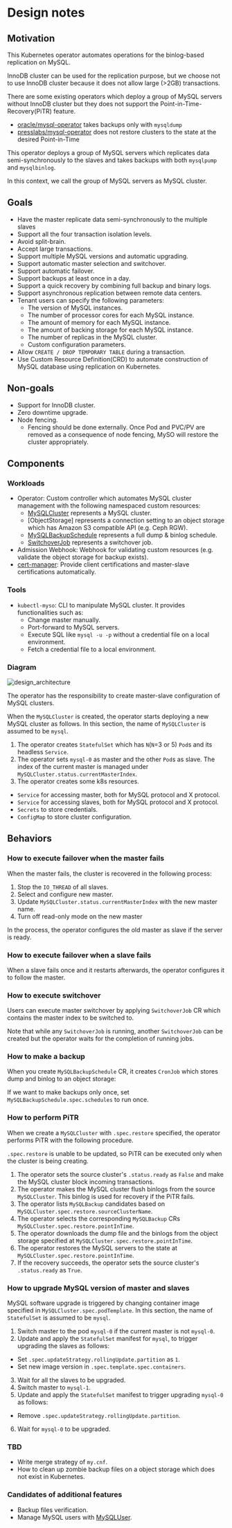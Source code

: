 Design notes
============

Motivation
----------

This Kubernetes operator automates operations for the binlog-based replication on MySQL.

InnoDB cluster can be used for the replication purpose, but we choose not to use InnoDB cluster because it does not allow large (>2GB) transactions.

There are some existing operators which deploy a group of MySQL servers without InnoDB cluster but they does not support the Point-in-Time-Recovery(PiTR) feature.

- [oracle/mysql-operator](https://github.com/oracle/mysql-operator) takes backups only with `mysqldump`
- [presslabs/mysql-operator](https://github.com/presslabs/mysql-operator) does not restore clusters to the state at the desired Point-in-Time

This operator deploys a group of MySQL servers which replicates data semi-synchronously to the slaves and takes backups with both `mysqlpump` and `mysqlbinlog`.

In this context, we call the group of MySQL servers as MySQL cluster.

Goals
-----

- Have the master replicate data semi-synchronously to the multiple slaves
- Support all the four transaction isolation levels.
- Avoid split-brain.
- Accept large transactions.
- Support multiple MySQL versions and automatic upgrading.
- Support automatic master selection and switchover.
- Support automatic failover.
- Support backups at least once in a day.
- Support a quick recovery by combining full backup and binary logs.
- Support asynchronous replication between remote data centers.
- Tenant users can specify the following parameters:
  - The version of MySQL instances.
  - The number of processor cores for each MySQL instance.
  - The amount of memory for each MySQL instance.
  - The amount of backing storage for each MySQL instance.
  - The number of replicas in the MySQL cluster.
  - Custom configuration parameters.
- Allow `CREATE / DROP TEMPORARY TABLE` during a transaction.
- Use Custom Resource Definition(CRD) to automate construction of MySQL database using replication on Kubernetes.

Non-goals
---------

- Support for InnoDB cluster.
- Zero downtime upgrade.
- Node fencing.
  - Fencing should be done externally.  Once Pod and PVC/PV are removed as a consequence of node fencing, MySO will restore the cluster appropriately.

Components
----------

### Workloads

- Operator: Custom controller which automates MySQL cluster management with the following namespaced custom resources:
  - [MySQLCluster](crd_mysql_cluster.md) represents a MySQL cluster.
  - [ObjectStorage] represents a connection setting to an object storage which has Amazon S3 compatible API (e.g. Ceph RGW).
  - [MySQLBackupSchedule](crd_mysql_backup_schedule.md) represents a full dump & binlog schedule.
  - [SwitchoverJob](crd_mysql_switch_over_job.md) represents a switchover job.
- Admission Webhook: Webhook for validating custom resources (e.g. validate the object storage for backup exists).
- [cert-manager](https://cert-manager.io/): Provide client certifications and master-slave certifications automatically.

### Tools

- `kubectl-myso`: CLI to manipulate MySQL cluster. It provides functionalities such as:
  - Change master manually.
  - Port-forward to MySQL servers.
  - Execute SQL like `mysql -u -p` without a credential file on a local environment.
  - Fetch a credential file to a local environment.

### Diagram

![design_architecture](http://www.plantuml.com/plantuml/png/ZLEnRjim4Dtv5GTdIGS3jRmLHH54cOoaSKi4GM5xeAIBhPeYLP9AQmJvzrAaB96nXMGHmFSUxzqz7Q-qOSeq5ISiDrB1WqP5LXJLSvdZMZnPg6BQeDe0qr1fJxnHQCwUKJk5FYg8a0N2T_lvtEAJHwdsg2RmGW1gbk_P5k5cwQWRhBayL2YCfm5MrK7BZIFl3lH-0XU_a7FvrvAlv3MeFJjgVjp2dUlpqXjzYfqezKfgcC6dXbEClFxmOkRj_67SC0aCQJlsRCmmUSSm-PZX_ArXCcOuVyTmFcuub4aNJfGgAHOowojabcxg3GmLib9mkLqBTwYRgZuPeM26PKmZhAYHoXRt_ckn5hRNN5OrCsN6SItkiz-O6-XahS0MkostEtFD6uINFf1K2gCaNt8cqFVf0N28xxQtdR2wRBSHLLpDJ-GIJNdJx_OaH2xJdpRVYsKfzbv-xGAW-GwBXdUJnDZ9bU1FU7q0HC8kx4sS_23mlNetBmg0oDO7txvXc4w_zSyLle3L3xWUmSC4B9SgP0O7Efvt4BIFzTpzHsRotS36rq_v89upjRjS1YQKVvrEsoT-1alEO7FI5NFdT47yTbkNumfQbuUQIrQGFaB7qfbbbah-En0T4yaOCPXDLRk35Wp-7hb2KJGL_my0)

The operator has the responsibility to create master-slave configuration of MySQL clusters.

When the `MySQLCluster` is created, the operator starts deploying a new MySQL cluster as follows.
In this section, the name of `MySQLCluster` is assumed to be `mysql`.

1. The operator creates `StatefulSet` which has `N`(`N`=3 or 5) `Pod`s and its headless `Service`.
1. The operator sets `mysql-0` as master and the other `Pod`s as slave.
   The index of the current master is managed under `MySQLCluster.status.currentMasterIndex`.
1. The operator creates some k8s resources.
  - `Service` for accessing master, both for MySQL protocol and X protocol.
  - `Service` for accessing slaves, both for MySQL protocol and X protocol.
  - `Secrets` to store credentials.
  - `ConfigMap` to store cluster configuration.

Behaviors
---------

### How to execute failover when the master fails

When the master fails, the cluster is recovered in the following process:

1. Stop the `IO_THREAD` of all slaves.
2. Select and configure new master.
3. Update `MySQLCluster.status.currentMasterIndex` with the new master name.
4. Turn off read-only mode on the new master

In the process, the operator configures the old master as slave if the server is ready.

### How to execute failover when a slave fails

When a slave fails once and it restarts afterwards, the operator configures it to follow the master.

### How to execute switchover

Users can execute master switchover by applying `SwitchoverJob` CR which contains the master index to be switched to.

Note that while any `SwitchoverJob` is running, another `SwitchoverJob` can be created but the operator waits for the completion of running jobs.

### How to make a backup

When you create `MySQLBackupSchedule` CR, it creates `CronJob` which stores dump and binlog to an object storage:

If we want to make backups only once, set `MySQLBackupSchedule.spec.schedules` to run once.

### How to perform PiTR

When we create a `MySQLCluster` with `.spec.restore` specified, the operator performs PiTR with the following procedure.

`.spec.restore` is unable to be updated, so PiTR can be executed only when the cluster is being creating.

1. The operator sets the source cluster's `.status.ready` as `False` and make the MySQL cluster block incoming transactions.
2. The operator makes the MySQL cluster flush binlogs from the source `MySQLCluster`. This binlog is used for recovery if the PiTR fails.
3. The operator lists `MySQLBackup` candidates based on `MySQLCluster.spec.restore.sourceClusterName`.
4. The operator selects the corresponding `MySQLBackup` CRs  `MySQLCluster.spec.restore.pointInTime`.
5. The operator downloads the dump file and the binlogs from the object storage specified at `MySQLCluster.spec.restore.pointInTime`.
6. The operator restores the MySQL servers to the state at `MySQLCluster.spec.restore.pointInTime`.
7. If the recovery succeeds, the operator sets the source cluster's `.status.ready` as `True`.

### How to upgrade MySQL version of master and slaves

MySQL software upgrade is triggered by changing container image specified in `MySQLCluster.spec.podTemplate`.
In this section, the name of `StatefulSet` is assumed to be `mysql`.

1. Switch master to the pod `mysql-0` if the current master is not `mysql-0`.
2. Update and apply the `StatefulSet` manifest for `mysql`, to trigger upgrading the slaves as follows:
  - Set `.spec.updateStrategy.rollingUpdate.partition` as `1`.
  - Set new image version in `.spec.template.spec.containers`.
3. Wait for all the slaves to be upgraded.
4. Switch master to `mysql-1`.
5. Update and apply the `StatefulSet` manifest to trigger upgrading `mysql-0` as follows:
  - Remove `.spec.updateStrategy.rollingUpdate.partition`.
6. Wait for `mysql-0` to be upgraded.

### TBD

- Write merge strategy of `my.cnf`.
- How to clean up zombie backup files on a object storage which does not exist in Kubernetes.

### Candidates of additional features

- Backup files verification.
- Manage MySQL users with [MySQLUser](crd_mysql_user.md).
